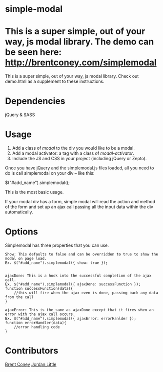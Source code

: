 simple-modal
============

This is a super simple, out of your way, js modal library.
The demo can be seen here: http://brentconey.com/simplemodal
=======
This is a super simple, out of your way, js modal library. Check out demo.html as a supplement to these instructions.



Dependencies
============
jQuery & SASS


Usage
=====

1. Add a class of *modal* to the div you would like to be a modal.
2. Add a modal activator: a tag with a class of *modal-activator*.
3. Include the JS and CSS in your project (including jQuery or Zepto).
			
Once you have jQuery and the simplemodal.js files loaded, all you need to do is call simplemodal on your div – like this:

$("#add_name").simplemodal();

This is the most basic usage.
		
If your modal div has a form, simple modal will read the action and method of the form and set up an ajax call passing all the input data within the div automatically.
	
	
Options
=======

Simplemodal has three properties that you can use.


	Show: This defaults to false and can be overridden to true to show the modal on page load.
	Ex. $("#add_name").simplemodal({ show: true });


	ajaxDone: This is a hook into the successful completion of the ajax call.
	Ex. $("#add_name").simplemodal({ ajaxDone: successFunction });
	function successFunction(data){
		//this will fire when the ajax even is done, passing back any data from the call
	}

	ajaxError: This is the same as ajaxDone except that it fires when an error with the ajax call occurs.
	Ex. $("#add_name").simplemodal({ ajaxError: errorHanlder });
	function errorHandler(data){
		//error handling code
	}


Contributors
============
[Brent Coney](http://twitter.com/brentconey)
[Jordan Little](http://twitter.com/iamjordanlittle)
